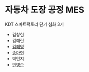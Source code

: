 # 자동차 도장 공정 MES 

KDT 스마트팩토리 단기 심화 3기

* <a>김창헌</a>
* <a>김예린 </a>
* <a href = "https://github.com/hyeyeoung">김혜영 </a>
* <a href = "https://github.com/Ahyun-Song">송아현</a>
* <a>박민지</a>
* <a href = "https://github.com/YoungJunBAS">안영준 </a>


